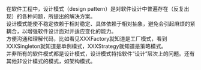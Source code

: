 在软件工程中，设计模式（design pattern）是对软件设计中普遍存在（反复出现）的各种问题，所提出的解决方案。       
设计模式能使不稳定依赖于相对稳定、具体依赖于相对抽象，避免会引起麻烦的紧耦合，以增强软件设计面对并适应变化的能力。       
方便沟通和理解代码，比如看见XXXFactory就知道是工厂模式，看到XXXSingleton就知道是单例模式，XXXStrategy就知道是策略模式。   
并非所有的软件模式都是设计模式，设计模式特指软件“设计”层次上的问题。还有其他非设计模式的模式，如架构模式。
